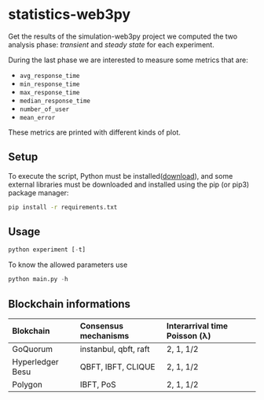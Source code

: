 
# statistics-web3py

Get the results of the simulation-web3py project we computed the two analysis phase: *transient* and *steady state* for each experiment.

During the last phase we are interested to measure some metrics that are:

- `avg_response_time`
- `min_response_time`
- `max_response_time`
- `median_response_time`
- `number_of_user`
- `mean_error`

These metrics are printed with different kinds of plot.

## Setup

To execute the script, Python must be installed([download](https://www.python.org/downloads/)), and some external libraries must be downloaded and installed using the pip (or pip3) package manager:

```bash
pip install -r requirements.txt
```

## Usage

```python
python experiment [-t]
```

To know the allowed parameters use

```python
python main.py -h
```

## Blockchain informations

| Blokchain | Consensus mechanisms        | Interarrival time Poisson (λ) |
| :--- |:----------------------------|:--- |
| GoQuorum | instanbul, qbft, raft | 2, 1, 1/2 |
| Hyperledger Besu | QBFT, IBFT, CLIQUE | 2, 1, 1/2 |
| Polygon | IBFT, PoS | 2, 1, 1/2 |